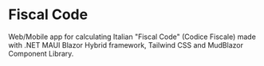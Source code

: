 # Fiscal Code

Web/Mobile app for calculating Italian "Fiscal Code" (Codice Fiscale) made with .NET MAUI Blazor Hybrid framework, Tailwind CSS and MudBlazor Component Library.  